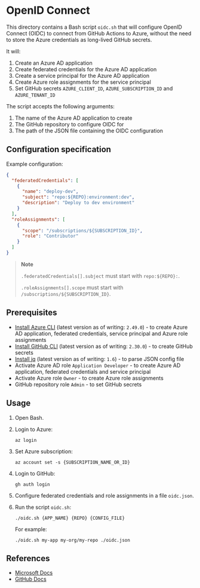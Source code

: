 # OpenID Connect

This directory contains a Bash script `oidc.sh` that will configure OpenID Connect (OIDC) to connect from GitHub Actions to Azure, without the need to store the Azure credentials as long-lived GitHub secrets.

It will:

1. Create an Azure AD application
1. Create federated credentials for the Azure AD application
1. Create a service principal for the Azure AD application
1. Create Azure role assignments for the service principal
1. Set GitHub secrets `AZURE_CLIENT_ID`, `AZURE_SUBSCRIPTION_ID` and `AZURE_TENANT_ID`

The script accepts the following arguments:

1. The name of the Azure AD application to create
1. The GitHub repository to configure OIDC for
1. The path of the JSON file containing the OIDC configuration

## Configuration specification

Example configuration:

```json
{
  "federatedCredentials": [
    {
      "name": "deploy-dev",
      "subject": "repo:${REPO}:environment:dev",
      "description": "Deploy to dev environment"
    }
  ],
  "roleAssignments": [
    {
      "scope": "/subscriptions/${SUBSCRIPTION_ID}",
      "role": "Contributor"
    }
  ]
}
```

> **Note**
>
> `.federatedCredentials[].subject` must start with `repo:${REPO}:`.
>
> `.roleAssignments[].scope` must start with `/subscriptions/${SUBSCRIPTION_ID}`.

## Prerequisites

- [Install Azure CLI](https://docs.microsoft.com/en-us/cli/azure/install-azure-cli) (latest version as of writing: `2.49.0`) - to create Azure AD application, federated credentials, service principal and Azure role assignments
- [Install GitHub CLI](https://cli.github.com) (latest version as of writing: `2.30.0`) - to create GitHub secrets
- [Install jq](https://stedolan.github.io/jq/download/) (latest version as of writing: `1.6`) - to parse JSON config file
- Activate Azure AD role `Application Developer` - to create Azure AD application, federated credentials and service principal
- Activate Azure role `Owner` - to create Azure role assignments
- GitHub repository role `Admin` - to set GitHub secrets

## Usage

1. Open Bash.

1. Login to Azure:

    ```console
    az login
    ```

1. Set Azure subscription:

    ```console
    az account set -s {SUBSCRIPTION_NAME_OR_ID}
    ```

1. Login to GitHub:

    ```console
    gh auth login
    ```

1. Configure federated credentials and role assignments in a file `oidc.json`.

1. Run the script `oidc.sh`:

    ```console
    ./oidc.sh {APP_NAME} {REPO} {CONFIG_FILE}
    ```

    For example:

    ```console
    ./oidc.sh my-app my-org/my-repo ./oidc.json
    ```

## References

- [Microsoft Docs](https://docs.microsoft.com/en-us/azure/developer/github/connect-from-azure)
- [GitHub Docs](https://docs.github.com/en/actions/deployment/security-hardening-your-deployments/configuring-openid-connect-in-azure)
